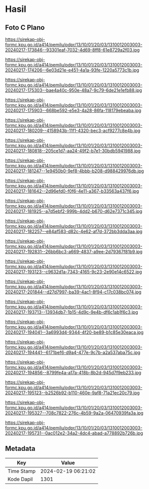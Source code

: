 # Hasil

## Foto C Plano

https://sirekap-obj-formc.kpu.go.id/a414/pemilu/pdpr/13/10/01/20/03/1310012003003-20240217-173846--93301eaf-7032-4d69-8ff8-61e8729a2f03.jpg

https://sirekap-obj-formc.kpu.go.id/a414/pemilu/pdpr/13/10/01/20/03/1310012003003-20240217-174206--6e03d21e-e451-4a1a-93fe-1220a5773c1b.jpg

https://sirekap-obj-formc.kpu.go.id/a414/pemilu/pdpr/13/10/01/20/03/1310012003003-20240217-175303--bae4a40c-950e-48a7-9c79-6de21e1efb88.jpg

https://sirekap-obj-formc.kpu.go.id/a414/pemilu/pdpr/13/10/01/20/03/1310012003003-20240217-175903--668be592-e5e3-4a28-86fa-118179ebeaba.jpg

https://sirekap-obj-formc.kpu.go.id/a414/pemilu/pdpr/13/10/01/20/03/1310012003003-20240217-180209--4158943b-11f1-4320-bec3-acf9277c8e4b.jpg

https://sirekap-obj-formc.kpu.go.id/a414/pemilu/pdpr/13/10/01/20/03/1310012003003-20240217-180818--205ce1d7-aa24-49f2-b7e1-30bdb5941988.jpg

https://sirekap-obj-formc.kpu.go.id/a414/pemilu/pdpr/13/10/01/20/03/1310012003003-20240217-181247--1e9450b0-9ef8-4bbb-b208-d988429976db.jpg

https://sirekap-obj-formc.kpu.go.id/a414/pemilu/pdpr/13/10/01/20/03/1310012003003-20240217-181642--2d96efd0-f0f6-4e11-a367-b33563a437f6.jpg

https://sirekap-obj-formc.kpu.go.id/a414/pemilu/pdpr/13/10/01/20/03/1310012003003-20240217-181925--a7d5ebf2-999b-4dd2-b670-d62e7371c345.jpg

https://sirekap-obj-formc.kpu.go.id/a414/pemilu/pdpr/13/10/01/20/03/1310012003003-20240217-182257--e84af583-d82c-4e62-af7d-372bb3dda3aa.jpg

https://sirekap-obj-formc.kpu.go.id/a414/pemilu/pdpr/13/10/01/20/03/1310012003003-20240217-192831--26bb6bc3-a669-4837-a9ee-2d79367f81b9.jpg

https://sirekap-obj-formc.kpu.go.id/a414/pemilu/pdpr/13/10/01/20/03/1310012003003-20240217-193123--c9632d1a-7343-4165-9c23-2e90e14c6522.jpg

https://sirekap-obj-formc.kpu.go.id/a414/pemilu/pdpr/13/10/01/20/03/1310012003003-20240217-201844--d27d7997-ba39-4ac1-8f94-c17c038bc074.jpg

https://sirekap-obj-formc.kpu.go.id/a414/pemilu/pdpr/13/10/01/20/03/1310012003003-20240217-193713--13934db7-1b15-4d9c-9e4b-df6c1ab1f6c3.jpg

https://sirekap-obj-formc.kpu.go.id/a414/pemilu/pdpr/13/10/01/20/03/1310012003003-20240217-194041--3a6993d4-9344-4f20-be89-b1c85e30eaca.jpg

https://sirekap-obj-formc.kpu.go.id/a414/pemilu/pdpr/13/10/01/20/03/1310012003003-20240217-194441--6171bef6-d9a4-477e-9c7b-a2a537aba75c.jpg

https://sirekap-obj-formc.kpu.go.id/a414/pemilu/pdpr/13/10/01/20/03/1310012003003-20240217-194856--8799fe4a-a17a-418b-8b2d-945d7f9eb233.jpg

https://sirekap-obj-formc.kpu.go.id/a414/pemilu/pdpr/13/10/01/20/03/1310012003003-20240217-195123--b2526b92-b110-460e-9af8-71a21ec20c79.jpg

https://sirekap-obj-formc.kpu.go.id/a414/pemilu/pdpr/13/10/01/20/03/1310012003003-20240217-195327--708c7822-276c-4b59-9a2a-06470939fa3a.jpg

https://sirekap-obj-formc.kpu.go.id/a414/pemilu/pdpr/13/10/01/20/03/1310012003003-20240217-195731--0ac012e2-34a2-4dc4-abad-a778892b726b.jpg


## Metadata

| Key        | Value               |
| ---------- | ------------------- |
| Time Stamp | 2024-02-19 06:21:02 |
| Kode Dapil | 1301                |




